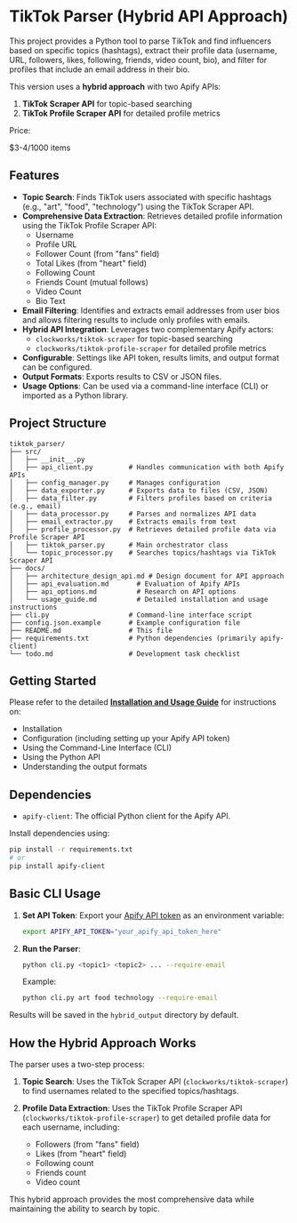 # TikTok Parser (Hybrid API Approach)

This project provides a Python tool to parse TikTok and find influencers based on specific topics (hashtags), extract their profile data (username, URL, followers, likes, following, friends, video count, bio), and filter for profiles that include an email address in their bio.

This version uses a **hybrid approach** with two Apify APIs:
1. **TikTok Scraper API** for topic-based searching
2. **TikTok Profile Scraper API** for detailed profile metrics

Price:

$3-4/1000 items

## Features

*   **Topic Search**: Finds TikTok users associated with specific hashtags (e.g., "art", "food", "technology") using the TikTok Scraper API.
*   **Comprehensive Data Extraction**: Retrieves detailed profile information using the TikTok Profile Scraper API:
    *   Username
    *   Profile URL
    *   Follower Count (from "fans" field)
    *   Total Likes (from "heart" field)
    *   Following Count
    *   Friends Count (mutual follows)
    *   Video Count
    *   Bio Text
*   **Email Filtering**: Identifies and extracts email addresses from user bios and allows filtering results to include only profiles with emails.
*   **Hybrid API Integration**: Leverages two complementary Apify actors:
    *   `clockworks/tiktok-scraper` for topic-based searching
    *   `clockworks/tiktok-profile-scraper` for detailed profile metrics
*   **Configurable**: Settings like API token, results limits, and output format can be configured.
*   **Output Formats**: Exports results to CSV or JSON files.
*   **Usage Options**: Can be used via a command-line interface (CLI) or imported as a Python library.

## Project Structure

```
tiktok_parser/
├── src/
│   ├── __init__.py
│   ├── api_client.py         # Handles communication with both Apify APIs
│   ├── config_manager.py     # Manages configuration
│   ├── data_exporter.py      # Exports data to files (CSV, JSON)
│   ├── data_filter.py        # Filters profiles based on criteria (e.g., email)
│   ├── data_processor.py     # Parses and normalizes API data
│   ├── email_extractor.py    # Extracts emails from text
│   ├── profile_processor.py  # Retrieves detailed profile data via Profile Scraper API
│   ├── tiktok_parser.py      # Main orchestrator class
│   └── topic_processor.py    # Searches topics/hashtags via TikTok Scraper API
├── docs/
│   ├── architecture_design_api.md # Design document for API approach
│   ├── api_evaluation.md       # Evaluation of Apify APIs
│   ├── api_options.md          # Research on API options
│   └── usage_guide.md          # Detailed installation and usage instructions
├── cli.py                    # Command-line interface script
├── config.json.example       # Example configuration file
├── README.md                 # This file
├── requirements.txt          # Python dependencies (primarily apify-client)
└── todo.md                   # Development task checklist
```

## Getting Started

Please refer to the detailed **[Installation and Usage Guide](docs/usage_guide.md)** for instructions on:

*   Installation
*   Configuration (including setting up your Apify API token)
*   Using the Command-Line Interface (CLI)
*   Using the Python API
*   Understanding the output formats

## Dependencies

*   `apify-client`: The official Python client for the Apify API.

Install dependencies using:
```bash
pip install -r requirements.txt
# or
pip install apify-client
```

## Basic CLI Usage

1.  **Set API Token**: Export your [Apify API token](https://console.apify.com/settings/integrations) as an environment variable:
    ```bash
    export APIFY_API_TOKEN="your_apify_api_token_here"
    ```
2.  **Run the Parser**:
    ```bash
    python cli.py <topic1> <topic2> ... --require-email
    ```
    Example:
    ```bash
    python cli.py art food technology --require-email
    ```

Results will be saved in the `hybrid_output` directory by default.

## How the Hybrid Approach Works

The parser uses a two-step process:

1. **Topic Search**: Uses the TikTok Scraper API (`clockworks/tiktok-scraper`) to find usernames related to the specified topics/hashtags.

2. **Profile Data Extraction**: Uses the TikTok Profile Scraper API (`clockworks/tiktok-profile-scraper`) to get detailed profile data for each username, including:
   - Followers (from "fans" field)
   - Likes (from "heart" field)
   - Following count
   - Friends count
   - Video count

This hybrid approach provides the most comprehensive data while maintaining the ability to search by topic.
